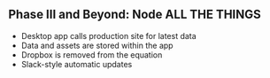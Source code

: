 ##  Phase III and Beyond: Node ALL THE THINGS

* <!-- .element: class="fragment" --> Desktop app calls production site for latest data
* <!-- .element: class="fragment" --> Data and assets are stored within the app
* <!-- .element: class="fragment" --> Dropbox is removed from the equation
* <!-- .element: class="fragment" --> Slack-style automatic updates